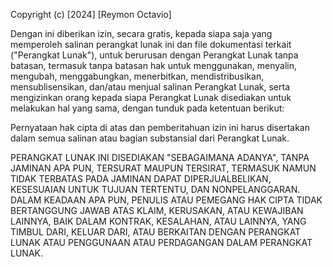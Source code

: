Copyright (c) [2024] [Reymon Octavio]

Dengan ini diberikan izin, secara gratis, kepada siapa saja yang memperoleh salinan perangkat lunak ini dan file dokumentasi terkait ("Perangkat Lunak"), untuk berurusan dengan Perangkat Lunak tanpa batasan, termasuk tanpa batasan hak untuk menggunakan, menyalin, mengubah, menggabungkan, menerbitkan, mendistribusikan, mensublisensikan, dan/atau menjual salinan Perangkat Lunak, serta mengizinkan orang kepada siapa Perangkat Lunak disediakan untuk melakukan hal yang sama, dengan tunduk pada ketentuan berikut:

Pernyataan hak cipta di atas dan pemberitahuan izin ini harus disertakan dalam semua salinan atau bagian substansial dari Perangkat Lunak.

PERANGKAT LUNAK INI DISEDIAKAN "SEBAGAIMANA ADANYA", TANPA JAMINAN APA PUN, TERSURAT MAUPUN TERSIRAT, TERMASUK NAMUN TIDAK TERBATAS PADA JAMINAN DAPAT DIPERJUALBELIKAN, KESESUAIAN UNTUK TUJUAN TERTENTU, DAN NONPELANGGARAN. DALAM KEADAAN APA PUN, PENULIS ATAU PEMEGANG HAK CIPTA TIDAK BERTANGGUNG JAWAB ATAS KLAIM, KERUSAKAN, ATAU KEWAJIBAN LAINNYA, BAIK DALAM KONTRAK, KESALAHAN, ATAU LAINNYA, YANG TIMBUL DARI, KELUAR DARI, ATAU BERKAITAN DENGAN PERANGKAT LUNAK ATAU PENGGUNAAN ATAU PERDAGANGAN DALAM PERANGKAT LUNAK.
